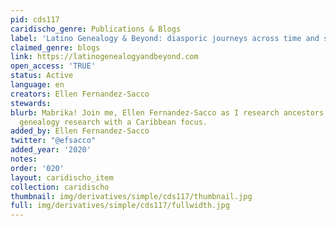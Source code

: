 ```yaml
---
pid: cds117
caridischo_genre: Publications & Blogs
label: 'Latino Genealogy & Beyond: diasporic journeys across time and space'
claimed_genre: blogs
link: https://latinogenealogyandbeyond.com
open_access: 'TRUE'
status: Active
language: en
creators: Ellen Fernandez-Sacco
stewards: 
blurb: Mabrika! Join me, Ellen Fernandez-Sacco as I research ancestors and discuss
  genealogy research with a Caribbean focus.
added_by: Ellen Fernandez-Sacco
twitter: "@efsacco"
added_year: '2020'
notes: 
order: '020'
layout: caridischo_item
collection: caridischo
thumbnail: img/derivatives/simple/cds117/thumbnail.jpg
full: img/derivatives/simple/cds117/fullwidth.jpg
---
```

